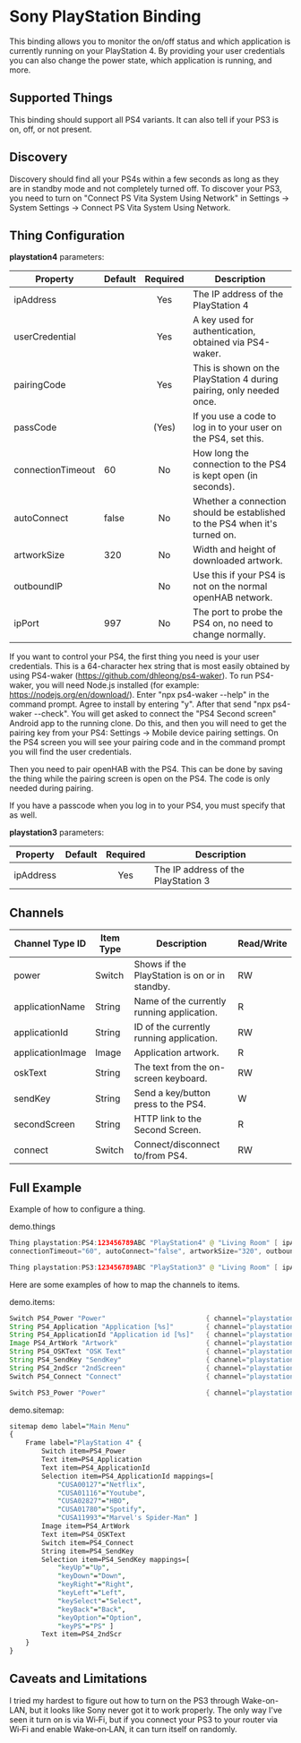 # Sony PlayStation Binding

This binding allows you to monitor the on/off status and which application is currently running on your PlayStation 4.
By providing your user credentials you can also change the power state, which application is running, and more.

## Supported Things

This binding should support all PS4 variants.
It can also tell if your PS3 is on, off, or not present.

## Discovery

Discovery should find all your PS4s within a few seconds as long as they are in standby mode and not completely turned off.
To discover your PS3, you need to turn on "Connect PS Vita System Using Network" in
Settings -> System Settings -> Connect PS Vita System Using Network.

## Thing Configuration

**playstation4** parameters:

| Property            | Default | Required | Description                                                              |
|---------------------|---------|:--------:|--------------------------------------------------------------------------|
| ipAddress           |         | Yes      | The IP address of the PlayStation 4                                      |
| userCredential      |         | Yes      | A key used for authentication, obtained via PS4-waker.                   |
| pairingCode         |         | Yes      | This is shown on the PlayStation 4 during pairing, only needed once.     |
| passCode            |         | (Yes)    | If you use a code to log in to your user on the PS4, set this.           |
| connectionTimeout   |  60     | No       | How long the connection to the PS4 is kept open (in seconds).            |
| autoConnect         |  false  | No       | Whether a connection should be established to the PS4 when it's turned on. |
| artworkSize         |  320    | No       | Width and height of downloaded artwork.                                  |
| outboundIP          |         | No       | Use this if your PS4 is not on the normal openHAB network.               |
| ipPort              |  997    | No       | The port to probe the PS4 on, no need to change normally.                |

If you want to control your PS4, the first thing you need is your user credentials. This is a 64-character hex string that is most easily obtained by using PS4-waker (<https://github.com/dhleong/ps4-waker>).
To run PS4-waker, you will need Node.js installed (for example: <https://nodejs.org/en/download/>).
Enter "npx ps4-waker --help" in the command prompt. Agree to install by entering "y".
After that send "npx ps4-waker --check". You will get asked to connect the "PS4 Second screen" Android app to the running clone.
Do this, and then you will need to get the pairing key from your PS4: Settings -> Mobile device pairing settings.
On the PS4 screen you will see your pairing code and in the command prompt you will find the user credentials.

Then you need to pair openHAB with the PS4.
This can be done by saving the thing while the pairing screen is open on the PS4. The code is only needed during pairing.

If you have a passcode when you log in to your PS4, you must specify that as well.

**playstation3** parameters:

| Property            | Default | Required | Description                                                              |
|---------------------|---------|:--------:|--------------------------------------------------------------------------|
| ipAddress           |         | Yes      | The IP address of the PlayStation 3                                      |

## Channels

| Channel Type ID  | Item Type | Description                                                             | Read/Write |
|------------------|-----------|-------------------------------------------------------------------------|------------|
| power            | Switch    | Shows if the PlayStation is on or in standby.                           | RW         |
| applicationName  | String    | Name of the currently running application.                              | R          |
| applicationId    | String    | ID of the currently running application.                                | RW         |
| applicationImage | Image     | Application artwork.                                                    | R          |
| oskText          | String    | The text from the on-screen keyboard.                                   | RW         |
| sendKey          | String    | Send a key/button press to the PS4.                                     | W          |
| secondScreen     | String    | HTTP link to the Second Screen.                                         | R          |
| connect          | Switch    | Connect/disconnect to/from PS4.                                         | RW         |

## Full Example

Example of how to configure a thing.

demo.things

```java
Thing playstation:PS4:123456789ABC "PlayStation4" @ "Living Room" [ ipAddress="192.168.0.2", userCredential="0123456789ABCDEF0123456789ABCDEF0123456789ABCDEF0123456789ABCDEF", passCode="1234", pairingCode="12345678",
connectionTimeout="60", autoConnect="false", artworkSize="320", outboundIP="192.168.0.3", ipPort="997" ]

Thing playstation:PS3:123456789ABC "PlayStation3" @ "Living Room" [ ipAddress="192.168.0.2" ]
```

Here are some examples of how to map the channels to items.

demo.items:

```java
Switch PS4_Power "Power"                         { channel="playstation:PS4:123456789ABC:power" }
String PS4_Application "Application [%s]"        { channel="playstation:PS4:123456789ABC:applicationName" }
String PS4_ApplicationId "Application id [%s]"   { channel="playstation:PS4:123456789ABC:applicationId" }
Image PS4_ArtWork "Artwork"                      { channel="playstation:PS4:123456789ABC:applicationImage" }
String PS4_OSKText "OSK Text"                    { channel="playstation:PS4:123456789ABC:oskText" }
String PS4_SendKey "SendKey"                     { channel="playstation:PS4:123456789ABC:sendKey" }
String PS4_2ndScr "2ndScreen"                    { channel="playstation:PS4:123456789ABC:secondScreen" }
Switch PS4_Connect "Connect"                     { channel="playstation:PS4:123456789ABC:connect" }

Switch PS3_Power "Power"                         { channel="playstation:PS3:123456789ABC:power" }
```

demo.sitemap:

```perl
sitemap demo label="Main Menu"
{
    Frame label="PlayStation 4" {
        Switch item=PS4_Power
        Text item=PS4_Application
        Text item=PS4_ApplicationId
        Selection item=PS4_ApplicationId mappings=[
            "CUSA00127"="Netflix",
            "CUSA01116"="Youtube",
            "CUSA02827"="HBO",
            "CUSA01780"="Spotify",
            "CUSA11993"="Marvel's Spider-Man" ]
        Image item=PS4_ArtWork
        Text item=PS4_OSKText
        Switch item=PS4_Connect
        String item=PS4_SendKey
        Selection item=PS4_SendKey mappings=[
            "keyUp"="Up",
            "keyDown"="Down",
            "keyRight"="Right",
            "keyLeft"="Left",
            "keySelect"="Select",
            "keyBack"="Back",
            "keyOption"="Option",
            "keyPS"="PS" ]
        Text item=PS4_2ndScr
    }
}
```

## Caveats and Limitations

I tried my hardest to figure out how to turn on the PS3 through Wake-on-LAN, but it looks like Sony never got it to work properly. The only way I've seen it turn on is via Wi‑Fi, but if you connect your PS3 to your router via Wi‑Fi and enable Wake‑on‑LAN, it can turn itself on randomly.
